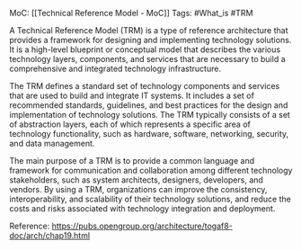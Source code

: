 MoC: [[Technical Reference Model - MoC]]
Tags: #What_is #TRM

A Technical Reference Model (TRM) is a type of reference architecture that provides a framework for designing and implementing technology solutions. It is a high-level blueprint or conceptual model that describes the various technology layers, components, and services that are necessary to build a comprehensive and integrated technology infrastructure.

The TRM defines a standard set of technology components and services that are used to build and integrate IT systems. It includes a set of recommended standards, guidelines, and best practices for the design and implementation of technology solutions. The TRM typically consists of a set of abstraction layers, each of which represents a specific area of technology functionality, such as hardware, software, networking, security, and data management.

The main purpose of a TRM is to provide a common language and framework for communication and collaboration among different technology stakeholders, such as system architects, designers, developers, and vendors. By using a TRM, organizations can improve the consistency, interoperability, and scalability of their technology solutions, and reduce the costs and risks associated with technology integration and deployment.



Reference: https://pubs.opengroup.org/architecture/togaf8-doc/arch/chap19.html